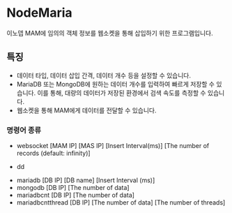# NodeMaria
 이노뎁 MAM에 임의의 객체 정보를 웹소켓을 통해 삽입하기 위한 프로그램입니다.

## 특징
- 데이터 타입, 데이터 삽입 간격, 데이터 개수 등을 설정할 수 있습니다.
- MariaDB 또는 MongoDB에 원하는 데이터 개수를 입력하여 빠르게 저장할 수 있습니다. 이를 통해, 대량의 데이터가 저장된 환경에서 검색 속도를 측정할 수 있습니다.
- 웹소켓을 통해 MAM에게 데이터를 전달할 수 있습니다.

### 명령어 종류
- websocket [MAM IP] [MAS IP] [Insert Interval(ms)] [The number of records (default: infinity)]
* dd
- mariadb [DB IP] [DB name] [Insert Interval (ms)]
- mongodb [DB IP] [The number of data]
- mariadbcnt [DB IP] [The number of data]
- mariadbcntthread [DB IP] [The number of data] [The number of threads]
